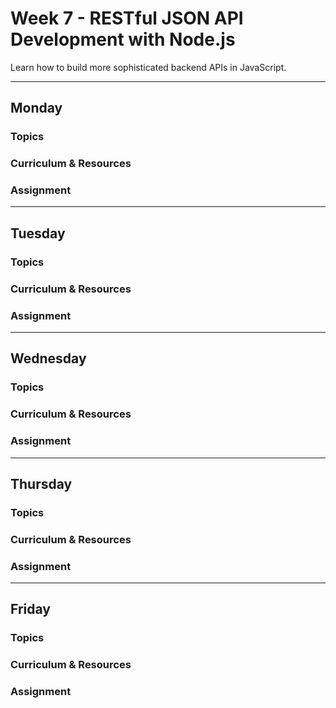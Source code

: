 # Week 7 - RESTful JSON API Development with Node.js

Learn how to build more sophisticated backend APIs in JavaScript.

---

## Monday

### Topics

### Curriculum & Resources

### Assignment

---

## Tuesday

### Topics

### Curriculum & Resources

### Assignment

---

## Wednesday

### Topics

### Curriculum & Resources

### Assignment

---

## Thursday

### Topics

### Curriculum & Resources

### Assignment

---

## Friday

### Topics

### Curriculum & Resources

### Assignment
